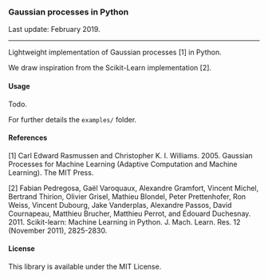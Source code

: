 ### Gaussian processes in Python

Last update: February 2019.

---

Lightweight implementation of Gaussian processes [1] in Python.

We draw inspiration from the Scikit-Learn implementation [2].

#### Usage

Todo.

For further details the `examples/` folder.

#### References

[1] Carl Edward Rasmussen and Christopher K. I. Williams. 2005. Gaussian Processes for Machine Learning (Adaptive Computation and Machine Learning). The MIT Press.

[2] Fabian Pedregosa, Gaël Varoquaux, Alexandre Gramfort, Vincent Michel, Bertrand Thirion, Olivier Grisel, Mathieu Blondel, Peter Prettenhofer, Ron Weiss, Vincent Dubourg, Jake Vanderplas, Alexandre Passos, David Cournapeau, Matthieu Brucher, Matthieu Perrot, and Édouard Duchesnay. 2011. Scikit-learn: Machine Learning in Python. J. Mach. Learn. Res. 12 (November 2011), 2825-2830.

#### License

This library is available under the MIT License.
